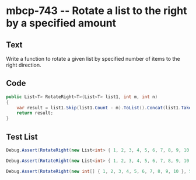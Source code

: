 # mbcp-743 -- Rotate a list to the right by a specified amount

## Text

Write a function to rotate a given list by specified number of items to the right direction.

## Code

```csharp
public List<T> RotateRight<T>(List<T> list1, int m, int n)
{
    var result = list1.Skip(list1.Count - m).ToList().Concat(list1.Take(list1.Count - n)).ToList();
    return result;
}
```

## Test List

```csharp
Debug.Assert(RotateRight(new List<int> { 1, 2, 3, 4, 5, 6, 7, 8, 9, 10 }, 3, 4).SequenceEqual(new List<int> { 8, 9, 10, 1, 2, 3, 4, 5, 6 }));
```

```csharp
Debug.Assert(RotateRight(new List<int> { 1, 2, 3, 4, 5, 6, 7, 8, 9, 10 }, 2, 2).SequenceEqual(new List<int> { 9, 10, 1, 2, 3, 4, 5, 6, 7, 8 }));
```

```csharp
Debug.Assert(RotateRight(new int[] { 1, 2, 3, 4, 5, 6, 7, 8, 9, 10 }, 5, 2).SequenceEqual(new int[] { 6, 7, 8, 9, 10, 1, 2, 3, 4, 5, 6, 7, 8 }));
```
